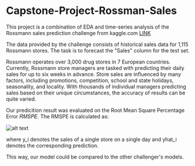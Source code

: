 # Capstone-Project-Rossman-Sales

This project is a combination of EDA and time-series analysis of the Rossmann sales prediction challenge from kaggle.com [LINK](https://www.kaggle.com/c/rossmann-store-sales)

The data provided by the challenge consists of historical sales data for 1,115 Rossmann stores. The task is to forecast the "Sales" column for the test set.


Rossmann operates over 3,000 drug stores in 7 European countries. Currently, Rossmann store managers are tasked with predicting their daily sales for up to six weeks in advance. Store sales are influenced by many factors, including promotions, competition, school and state holidays, seasonality, and locality. With thousands of individual managers predicting sales based on their unique circumstances, the accuracy of results can be quite varied.

Our predicition result was evaluated on the Root Mean Square Percentage Error 𝑅𝑀𝑆𝑃𝐸. The RMSPE is calculated as:




![alt text](https://svgshare.com/i/Z60.svg "RSMPE")

where y_i denotes the sales of a single store on a single day and yhat_i denotes the corresponding prediction.

This way, our model could be compared to the other challenger's models.
